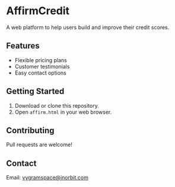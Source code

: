 # AffirmCredit

A web platform to help users build and improve their credit scores.

## Features
- Flexible pricing plans
- Customer testimonials
- Easy contact options

## Getting Started
1. Download or clone this repository.
2. Open `affirm.html` in your web browser.

## Contributing
Pull requests are welcome!

## Contact
Email: vygramspace@inorbit.com
